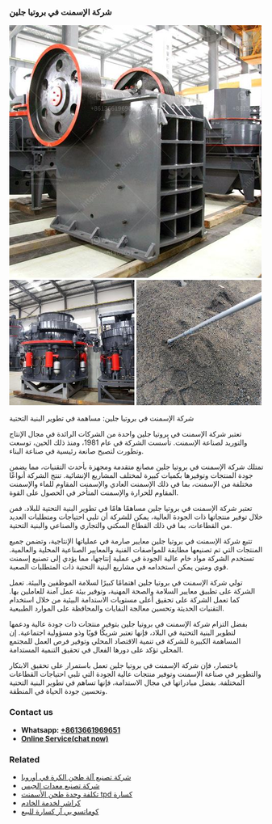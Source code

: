 <h3>شركة الإسمنت في بروتيا جلين</h3><img src='1701852361.jpg' alt=''><p>شركة الإسمنت في بروتيا جلين: مساهمة في تطوير البنية التحتية</p><p>تعتبر شركة الإسمنت في بروتيا جلين واحدة من الشركات الرائدة في مجال الإنتاج والتوريد لصناعة الإسمنت. تأسست الشركة في عام 1981، ومنذ ذلك الحين، توسعت وتطورت لتصبح صانعة رئيسية في صناعة البناء.</p><p>تمتلك شركة الإسمنت في بروتيا جلين مصانع متقدمة ومجهزة بأحدث التقنيات، مما يضمن جودة المنتجات وتوفيرها بكميات كبيرة لمختلف المشاريع الإنشائية. تنتج الشركة أنواعًا مختلفة من الإسمنت، بما في ذلك الإسمنت العادي والإسمنت المقاوم للماء والإسمنت المقاوم للحرارة والإسمنت المتأخر في الحصول على القوة.</p><p>تعتبر شركة الإسمنت في بروتيا جلين مساهمًا هامًا في تطوير البنية التحتية للبلاد. فمن خلال توفير منتجاتها ذات الجودة العالية، يمكن للشركة أن تلبي احتياجات ومتطلبات العديد من القطاعات، بما في ذلك القطاع السكني والتجاري والصناعي والبنية التحتية.</p><p>تتبع شركة الإسمنت في بروتيا جلين معايير صارمة في عملياتها الإنتاجية، وتضمن جميع المنتجات التي تم تصنيعها مطابقة للمواصفات الفنية والمعايير الصناعية المحلية والعالمية. تستخدم الشركة مواد خام عالية الجودة في عملية إنتاجها، مما يؤدي إلى تصنيع إسمنت قوي ومتين يمكن استخدامه في مشاريع البنية التحتية ذات المتطلبات الصعبة.</p><p>تولي شركة الإسمنت في بروتيا جلين اهتمامًا كبيرًا لسلامة الموظفين والبيئة. تعمل الشركة على تطبيق معايير السلامة والصحة المهنية، وتوفير بيئة عمل آمنة للعاملين بها. كما تعمل الشركة على تحقيق أعلى مستويات الاستدامة البيئية من خلال استخدام التقنيات الحديثة وتحسين معالجة النفايات والمحافظة على الموارد الطبيعية.</p><p>بفضل التزام شركة الإسمنت في بروتيا جلين بتوفير منتجات ذات جودة عالية ودعمها لتطوير البنية التحتية في البلاد، فإنها تعتبر شريكًا قويًا وذو مسؤولية اجتماعية. إن المساهمة الكبيرة للشركة في تنمية الاقتصاد المحلي وتوفير فرص العمل للمجتمع المحلي تؤكد على دورها الفعال في تحقيق التنمية المستدامة.</p><p>باختصار، فإن شركة الإسمنت في بروتيا جلين تعمل باستمرار على تحقيق الابتكار والتطوير في صناعة الإسمنت وتوفير منتجات عالية الجودة التي تلبي احتياجات القطاعات المختلفة. بفضل مبادراتها في مجال الاستدامة، فإنها تساهم في تطوير البنية التحتية وتحسين جودة الحياة في المنطقة.</p><h3>Contact us</h3><ul><li><strong>Whatsapp:&nbsp;<a href="https://wa.me/8613661969651">+8613661969651</a></strong></li><li><a href="https://swt.shibang-china.com/?git&amp;zhl&amp;شركة الإسمنت في بروتيا جلين"><strong>Online Service(chat now)</strong></a></li></ul><h3>Related</h3><ul><li><a href='شركة تصنيع آلة طحن الكرة في أوروبا.md'>شركة تصنيع آلة طحن الكرة في أوروبا</a></li><li><a href='شركة تصنيع معدات الجبس.md'>شركة تصنيع معدات الجبس</a></li><li><a href='تكلفة وحدة طحن الأسمنت tpd كسارة.md'>تكلفة وحدة طحن الأسمنت tpd كسارة</a></li><li><a href='كراشر لخدمة الخادم.md'>كراشر لخدمة الخادم</a></li><li><a href='كوماتسو بي آر كسارة للبيع.md'>كوماتسو بي آر كسارة للبيع</a></li></ul>